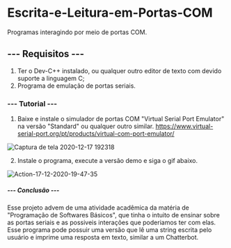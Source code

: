 # Escrita-e-Leitura-em-Portas-COM
Programas interagindo por meio de portas COM.

## --- Requisitos ---
1. Ter o Dev-C++ instalado, ou qualquer outro editor de texto com devido suporte a linguagem C;
2. Programa de emulação de portas seriais.

### --- Tutorial ---

1. Baixe e instale o simulador de portas COM "Virtual Serial Port Emulator" na versão "Standard" ou qualquer outro similar.
https://www.virtual-serial-port.org/pt/products/virtual-com-port-emulator/

![Captura de tela 2020-12-17 192318](https://user-images.githubusercontent.com/34111368/102551420-326dd000-409e-11eb-9864-69616650a4f3.png)

2. Instale o programa, execute a versão demo e siga o gif abaixo.

![Action-17-12-2020-19-47-35](https://user-images.githubusercontent.com/34111368/102553140-220b2480-40a1-11eb-8bd2-66796878e061.gif)

##### --- Conclusão ---

Esse projeto advem de uma atividade acadêmica da matéria de "Programação de Softwares Básicos", que tinha o intuito de ensinar sobre as portas seriais e as possiveis interações que poderiamos ter com elas. Esse programa pode possuir uma versão que lê uma string escrita pelo usuário e imprime uma resposta em texto, similar a um Chatterbot.

